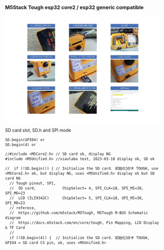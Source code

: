 ### M5Stack Tough esp32 core2 / esp32 generic compatible


![test_procedure.jpg](test_procedure.jpg)  

SD card slot, SD.h and SPI mode
```
SD.begin(GPIO4) or 
SD.begin(4) or 

```


```
//#include <M5Core2.h> // SD card ok, display NG
#include <M5Unified.h> //xiaolaba test, 2023-03-18 display ok, SD ok
```


```
//  if (!SD.begin()) { // Initialize the SD card. 初始化SD卡 TOUGH, use <M5Core2.h> ok, but display NG, uses <M5Unified.h> display ok but SD card NG
  // Tough pinout, SPI,
  //  SD card,            ChipSelect= 4, SPI_CLK=18, SPI_MI=38, SPI_MO=23
  //  LCD (ILI9342C)      ChipSelect= 5, SPI_CLK=18, SPI_MI=38, SPI_MO=23
  // referece, 
  //  https://github.com/m5stack/M5Tough, M5Tough M-BUS Schematic diagram
  //  https://docs.m5stack.com/en/core/tough, Pin Mapping, LCD Display & TF Card
  //  
  if (!SD.begin(4)) {  // Initialize the SD card. 初始化SD卡 TOUGH, GPIO4 = SD card CS pin, ok, uses <M5Unified.h>
```
